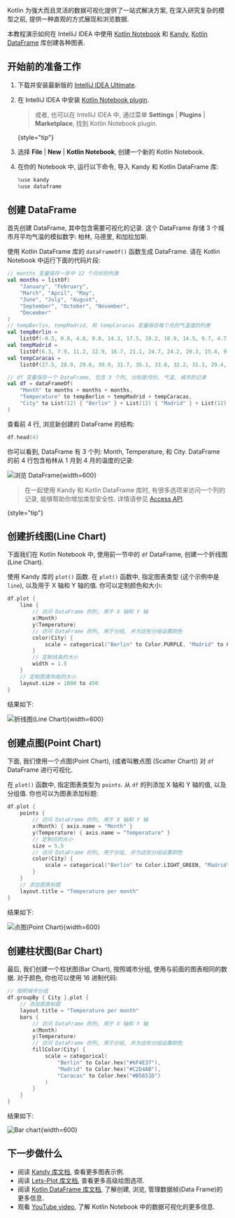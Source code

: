 [//]: # (title: 在 Kotlin Notebook 中使用 Kandy 进行数据可视化)

Kotlin 为强大而且灵活的数据可视化提供了一站式解决方案, 在深入研究复杂的模型之前, 提供一种直观的方式展现和浏览数据.

本教程演示如何在 IntelliJ IDEA 中使用 [Kotlin Notebook](https://plugins.jetbrains.com/plugin/16340-kotlin-notebook) 和 [Kandy](https://kotlin.github.io/kandy/welcome.html), [Kotlin DataFrame](https://kotlin.github.io/dataframe/gettingstarted.html) 库创建各种图表.

## 开始前的准备工作

1. 下载并安装最新版的 [IntelliJ IDEA Ultimate](https://www.jetbrains.com/idea/download/?section=mac).
2. 在 IntelliJ IDEA 中安装 [Kotlin Notebook plugin](https://plugins.jetbrains.com/plugin/16340-kotlin-notebook).
   
    > 或者, 也可以在 IntelliJ IDEA 中, 通过菜单 **Settings** | **Plugins** | **Marketplace**, 找到 Kotlin Notebook plugin.
    >
    {style="tip"}

3. 选择 **File** | **New** | **Kotlin Notebook**, 创建一个新的 Kotlin Notebook.
4. 在你的 Notebook 中, 运行以下命令, 导入 Kandy 和 Kotlin DataFrame 库:

    ```kotlin
    %use kandy
    %use dataframe
    ```

## 创建 DataFrame

首先创建 DataFrame, 其中包含需要可视化的记录.
这个 DataFrame 存储 3 个城市月平均气温的模拟数字: 柏林, 马德里, 和加拉加斯.

使用 Kotlin DataFrame 库的 `dataFrameOf()` 函数生成 DataFrame.
请在 Kotlin Notebook 中运行下面的代码片段:

```kotlin
// months 变量保存一年中 12 个月份的列表
val months = listOf(
    "January", "February",
    "March", "April", "May",
    "June", "July", "August",
    "September", "October", "November",
    "December"
)
// tempBerlin, tempMadrid, 和 tempCaracas 变量保存每个月的气温值的列表
val tempBerlin =
    listOf(-0.5, 0.0, 4.8, 9.0, 14.3, 17.5, 19.2, 18.9, 14.5, 9.7, 4.7, 1.0)
val tempMadrid =
    listOf(6.3, 7.9, 11.2, 12.9, 16.7, 21.1, 24.7, 24.2, 20.3, 15.4, 9.9, 6.6)
val tempCaracas =
    listOf(27.5, 28.9, 29.6, 30.9, 31.7, 35.1, 33.8, 32.2, 31.3, 29.4, 28.9, 27.6)

// df 变量保存一个 DataFrame, 包含 3 个列, 分别是月份, 气温, 城市的记录
val df = dataFrameOf(
    "Month" to months + months + months,
    "Temperature" to tempBerlin + tempMadrid + tempCaracas,
    "City" to List(12) { "Berlin" } + List(12) { "Madrid" } + List(12) { "Caracas" }
)
```

查看前 4 行, 浏览新创建的 DataFrame 的结构:

```kotlin
df.head(4)
```

你可以看到, DataFrame 有 3 个列: Month, Temperature, 和 City.
DataFrame 的前 4 行包含柏林从 1 月到 4 月的温度的记录:

![浏览 DataFrame](visualization-dataframe-temperature.png){width=600}

> 在一起使用 Kandy 和 Kotlin DataFrame 库时, 有很多选项来访问一个列的记录, 能够帮助你增加类型安全性.
> 详情请参见 [Access API](https://kotlin.github.io/dataframe/apilevels.html).
>
{style="tip"}

## 创建折线图(Line Chart)

下面我们在 Kotlin Notebook 中, 使用前一节中的 `df` DataFrame, 创建一个折线图(Line Chart).

使用 Kandy 库的 `plot()` 函数. 在 `plot()` 函数中, 指定图表类型 (这个示例中是 `line`), 以及用于 X 轴和 Y 轴的值.
你可以定制颜色和大小:

```kotlin
df.plot {
    line {
        // 访问 DataFrame 的列, 用于 X 轴和 Y 轴
        x(Month)
        y(Temperature)
        // 访问 DataFrame 的列, 用于分组, 并为这些分组设置颜色
        color(City) {
            scale = categorical("Berlin" to Color.PURPLE, "Madrid" to Color.ORANGE, "Caracas" to Color.GREEN)
        }
        // 定制线条的大小
        width = 1.5
    }
    // 定制图表布局的大小
    layout.size = 1000 to 450
}
```

结果如下:

![折线图(Line Chart)](visualization-line-chart.svg){width=600}

## 创建点图(Point Chart)

下面, 我们使用一个点图(Point Chart), (或者叫散点图 (Scatter Chart)) 对 `df` DataFrame 进行可视化.

在 `plot()` 函数中, 指定图表类型为 `points`. 从 `df` 的列添加 X 轴和 Y 轴的值, 以及分组值.
你也可以为图表添加标题:

```kotlin
df.plot {
    points {
        // 访问 DataFrame 的列, 用于 X 轴和 Y 轴
        x(Month) { axis.name = "Month" }
        y(Temperature) { axis.name = "Temperature" }
        // 定制点的大小
        size = 5.5
        // 访问 DataFrame 的列, 用于分组, 并为这些分组设置颜色
        color(City) {
            scale = categorical("Berlin" to Color.LIGHT_GREEN, "Madrid" to Color.BLACK, "Caracas" to Color.YELLOW)
        }
    }
    // 添加图表标题
    layout.title = "Temperature per month"
}
```

结果如下:

![点图(Point Chart)](visualization-points-chart.svg){width=600}

## 创建柱状图(Bar Chart)

最后, 我们创建一个柱状图(Bar Chart), 按照城市分组, 使用与前面的图表相同的数据.
对于颜色, 你也可以使用 16 进制代码:

```kotlin
// 按照城市分组
df.groupBy { City }.plot {
    // 添加图表标题
    layout.title = "Temperature per month"
    bars {
        // 访问 DataFrame 的列, 用于 X 轴和 Y 轴
        x(Month)
        y(Temperature)
        // 访问 DataFrame 的列, 用于分组, 并为这些分组设置颜色
        fillColor(City) {
            scale = categorical(
                "Berlin" to Color.hex("#6F4E37"),
                "Madrid" to Color.hex("#C2D4AB"),
                "Caracas" to Color.hex("#B5651D")
            )
        }
    }
}
```

结果如下:

![Bar chart](visualization-bar-chart.svg){width=600}

## 下一步做什么

* 阅读 [Kandy 库文档](https://kotlin.github.io/kandy/examples.html), 查看更多图表示例.
* 阅读 [Lets-Plot 库文档](lets-plot.md), 查看更多高级绘图选项.
* 阅读 [Kotlin DataFrame 库文档](https://kotlin.github.io/dataframe/info.html), 了解创建, 浏览, 管理数据帧(Data Frame)的更多信息.
* 观看 [YouTube video]( https://www.youtube.com/watch?v=m4Cqz2_P9rI&t=4s), 了解 Kotlin Notebook 中的数据可视化的更多信息.
